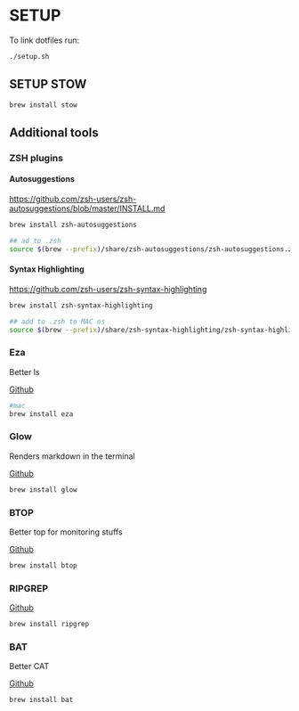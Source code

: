 # SETUP

To link dotfiles run:
```bash
./setup.sh
```

## SETUP STOW

```bash
brew install stow
```

## Additional tools

### ZSH plugins

#### Autosuggestions

https://github.com/zsh-users/zsh-autosuggestions/blob/master/INSTALL.md

```bash
brew install zsh-autosuggestions

## ad to .zsh
source $(brew --prefix)/share/zsh-autosuggestions/zsh-autosuggestions.zsh
```

#### Syntax Highlighting

https://github.com/zsh-users/zsh-syntax-highlighting

```bash
brew install zsh-syntax-highlighting

## add to .zsh to MAC os
source $(brew --prefix)/share/zsh-syntax-highlighting/zsh-syntax-highlighting.zsh
```


### Eza
Better ls

[Github](https://github.com/aristocratos/btop)

```bash
#mac
brew install eza

```

### Glow
Renders markdown in the terminal

[Github](https://github.com/aristocratos/btop)
```bash
brew install glow
```

### BTOP

Better top for monitoring stuffs

[Github](https://github.com/aristocratos/btop)

```bash
brew install btop
```

### RIPGREP

[Github](https://github.com/BurntSushi/ripgrep#installation)

```bash
brew install ripgrep
```

### BAT
Better CAT

[Github](https://github.com/sharkdp/bat)

```
brew install bat
```
